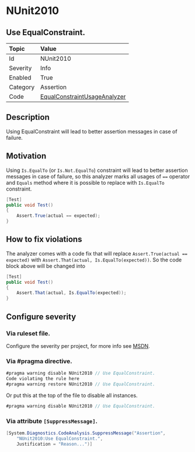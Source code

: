 # NUnit2010

## Use EqualConstraint.

| Topic    | Value
| :--      | :--
| Id       | NUnit2010
| Severity | Info
| Enabled  | True
| Category | Assertion
| Code     | [EqualConstraintUsageAnalyzer](https://github.com/nunit/nunit.analyzers/blob/0.2.0/src/nunit.analyzers/ConstraintUsage/EqualConstraintUsageAnalyzer.cs)

## Description

Using EqualConstraint will lead to better assertion messages in case of failure.

## Motivation

Using `Is.EqualTo` (or `Is.Not.EqualTo`) constraint will lead to better assertion messages in case of failure,
so this analyzer marks all usages of `==` operator and `Equals` method where it is possible to replace
with `Is.EqualTo` constraint.

```csharp
[Test]
public void Test()
{
    Assert.True(actual == expected);
}
```

## How to fix violations

The analyzer comes with a code fix that will replace `Assert.True(actual == expected)` with
`Assert.That(actual, Is.EqualTo(expected))`. So the code block above will be changed into

```csharp
[Test]
public void Test()
{
    Assert.That(actual, Is.EqualTo(expected));
}
```

<!-- start generated config severity -->
## Configure severity

### Via ruleset file.

Configure the severity per project, for more info see [MSDN](https://msdn.microsoft.com/en-us/library/dd264949.aspx).

### Via #pragma directive.

```csharp
#pragma warning disable NUnit2010 // Use EqualConstraint.
Code violating the rule here
#pragma warning restore NUnit2010 // Use EqualConstraint.
```

Or put this at the top of the file to disable all instances.

```csharp
#pragma warning disable NUnit2010 // Use EqualConstraint.
```

### Via attribute `[SuppressMessage]`.

```csharp
[System.Diagnostics.CodeAnalysis.SuppressMessage("Assertion",
    "NUnit2010:Use EqualConstraint.",
    Justification = "Reason...")]
```
<!-- end generated config severity -->
